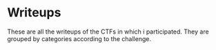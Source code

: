 # Writeups

These are all the writeups of the CTFs in which i participated. They are grouped by categories according to the challenge.
